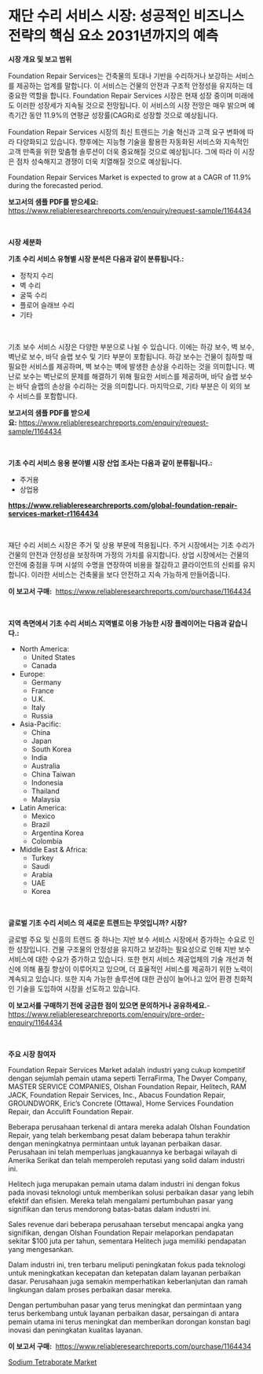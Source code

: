 <p><h1>재단 수리 서비스 시장: 성공적인 비즈니스 전략의 핵심 요소 2031년까지의 예측</h1></p><p><strong>시장 개요 및 보고 범위</strong></p>
<p><p>Foundation Repair Services는 건축물의 토대나 기반을 수리하거나 보강하는 서비스를 제공하는 업계를 말합니다. 이 서비스는 건물의 안전과 구조적 안정성을 유지하는 데 중요한 역할을 합니다. Foundation Repair Services 시장은 현재 성장 중이며 미래에도 이러한 성장세가 지속될 것으로 전망됩니다. 이 서비스의 시장 전망은 매우 밝으며 예측기간 동안 11.9%의 연평균 성장률(CAGR)로 성장할 것으로 예상됩니다.</p><p>Foundation Repair Services 시장의 최신 트렌드는 기술 혁신과 고객 요구 변화에 따라 다양화되고 있습니다. 향후에는 지능형 기술을 활용한 자동화된 서비스와 지속적인 고객 만족을 위한 맞춤형 솔루션이 더욱 중요해질 것으로 예상됩니다. 그에 따라 이 시장은 점차 성숙해지고 경쟁이 더욱 치열해질 것으로 예상됩니다.</p><p>Foundation Repair Services Market is expected to grow at a CAGR of 11.9% during the forecasted period.</p></p>
<p><strong>보고서의 샘플 PDF를 받으세요:</strong> <a href="https://www.reliableresearchreports.com/enquiry/request-sample/1164434">https://www.reliableresearchreports.com/enquiry/request-sample/1164434</a></p>
<p>&nbsp;</p>
<p><strong>시장 세분화</strong></p>
<p><strong>기초 수리 서비스 유형별 시장 분석은 다음과 같이 분류됩니다.:</strong></p>
<p><ul><li>정착지 수리</li><li>벽 수리</li><li>굴뚝 수리</li><li>플로어 슬래브 수리</li><li>기타</li></ul></p>
<p>&nbsp;</p>
<p><p>기초 보수 서비스 시장은 다양한 부분으로 나뉠 수 있습니다. 이에는 하강 보수, 벽 보수, 벽난로 보수, 바닥 슬랩 보수 및 기타 부분이 포함됩니다. 하강 보수는 건물이 침하할 때 필요한 서비스를 제공하며, 벽 보수는 벽에 발생한 손상을 수리하는 것을 의미합니다. 벽난로 보수는 벽난로의 문제를 해결하기 위해 필요한 서비스를 제공하며, 바닥 슬랩 보수는 바닥 슬랩의 손상을 수리하는 것을 의미합니다. 마지막으로, 기타 부분은 이 외의 보수 서비스를 포함합니다.</p></p>
<p><strong>보고서의 샘플 PDF를 받으세요:</strong>&nbsp;<a href="https://www.reliableresearchreports.com/enquiry/request-sample/1164434">https://www.reliableresearchreports.com/enquiry/request-sample/1164434</a></p>
<p>&nbsp;</p>
<p><strong> 기초 수리 서비스 응용 분야별 시장 산업 조사는 다음과 같이 분류됩니다.:</strong></p>
<p><ul><li>주거용</li><li>상업용</li></ul></p>
<p><strong><a href="https://www.reliableresearchreports.com/global-foundation-repair-services-market-r1164434">https://www.reliableresearchreports.com/global-foundation-repair-services-market-r1164434</a></strong></p>
<p>&nbsp;</p>
<p><p>재단 수리 서비스 시장은 주거 및 상용 부문에 적용됩니다. 주거 시장에서는 기초 수리가 건물의 안전과 안정성을 보장하며 가정의 가치를 유지합니다. 상업 시장에서는 건물의 안전에 중점을 두며 시설의 수명을 연장하여 비용을 절감하고 클라이언트의 신뢰를 유지합니다. 이러한 서비스는 건축물을 보다 안전하고 지속 가능하게 만들어줍니다.</p></p>
<p><strong>이 보고서 구매:</strong>&nbsp; <a href="https://www.reliableresearchreports.com/purchase/1164434">https://www.reliableresearchreports.com/purchase/1164434</a></p>
<p>&nbsp;</p>
<p><strong>지역 측면에서 기초 수리 서비스 지역별로 이용 가능한 시장 플레이어는 다음과 같습니다.:</strong></p>
<p><ul>
    <li>
        North America:
        <ul>
            <li>United States</li>
            <li>Canada</li>
        </ul>
    </li>
    <li>
        Europe:
        <ul>
            <li>Germany</li>
            <li>France</li>
            <li>U.K.</li>
            <li>Italy</li>
            <li>Russia</li>
        </ul>
    </li>
    <li>
        Asia-Pacific:
        <ul>
            <li>China</li>
            <li>Japan</li>
            <li>South Korea</li>
            <li>India</li>
            <li>Australia</li>
            <li>China Taiwan</li>
            <li>Indonesia</li>
            <li>Thailand</li>
            <li>Malaysia</li>
        </ul>
    </li>
    <li>
        Latin America:
        <ul>
            <li>Mexico</li>
            <li>Brazil</li>
            <li>Argentina Korea</li>
            <li>Colombia</li>
        </ul>
    </li>
    <li>
        Middle East & Africa:
        <ul>
            <li>Turkey</li>
            <li>Saudi</li>
            <li>Arabia</li>
            <li>UAE</li>
            <li>Korea</li>
        </ul>
    </li>
    </ul></p>
<p>&nbsp;</p>
<p><strong>글로벌 기초 수리 서비스 의 새로운 트렌드는 무엇입니까? 시장?</strong></p>
<p><p>글로벌 주요 및 신흥의 트렌드 중 하나는 지반 보수 서비스 시장에서 증가하는 수요로 인한 성장입니다. 건물 구조물의 안정성을 유지하고 보강하는 필요성으로 인해 지반 보수 서비스에 대한 수요가 증가하고 있습니다. 또한 현지 서비스 제공업체의 기술 개선과 혁신에 의해 품질 향상이 이루어지고 있으며, 더 효율적인 서비스를 제공하기 위한 노력이 계속되고 있습니다. 또한 지속 가능한 솔루션에 대한 관심이 늘어나고 있어 환경 친화적인 기술을 도입하여 시장을 선도하고 있습니다.</p></p>
<p><strong>이 보고서를 구매하기 전에 궁금한 점이 있으면 문의하거나 공유하세요.</strong>- <a href="https://www.reliableresearchreports.com/enquiry/pre-order-enquiry/1164434">https://www.reliableresearchreports.com/enquiry/pre-order-enquiry/1164434</a></p>
<p>&nbsp;</p>
<p><strong>주요 시장 참여자</strong></p>
<p><p>Foundation Repair Services Market adalah industri yang cukup kompetitif dengan sejumlah pemain utama seperti TerraFirma, The Dwyer Company, MASTER SERVICE COMPANIES, Olshan Foundation Repair, Helitech, RAM JACK, Foundation Repair Services, Inc., Abacus Foundation Repair, GROUNDWORK, Eric’s Concrete (Ottawa), Home Services Foundation Repair, dan Acculift Foundation Repair.</p><p>Beberapa perusahaan terkenal di antara mereka adalah Olshan Foundation Repair, yang telah berkembang pesat dalam beberapa tahun terakhir dengan meningkatnya permintaan untuk layanan perbaikan dasar. Perusahaan ini telah memperluas jangkauannya ke berbagai wilayah di Amerika Serikat dan telah memperoleh reputasi yang solid dalam industri ini.</p><p>Helitech juga merupakan pemain utama dalam industri ini dengan fokus pada inovasi teknologi untuk memberikan solusi perbaikan dasar yang lebih efektif dan efisien. Mereka telah mengalami pertumbuhan pasar yang signifikan dan terus mendorong batas-batas dalam industri ini.</p><p>Sales revenue dari beberapa perusahaan tersebut mencapai angka yang signifikan, dengan Olshan Foundation Repair melaporkan pendapatan sekitar $100 juta per tahun, sementara Helitech juga memiliki pendapatan yang mengesankan.</p><p>Dalam industri ini, tren terbaru meliputi peningkatan fokus pada teknologi untuk meningkatkan kecepatan dan ketepatan dalam layanan perbaikan dasar. Perusahaan juga semakin memperhatikan keberlanjutan dan ramah lingkungan dalam proses perbaikan dasar mereka.</p><p>Dengan pertumbuhan pasar yang terus meningkat dan permintaan yang terus berkembang untuk layanan perbaikan dasar, persaingan di antara pemain utama ini terus meningkat dan memberikan dorongan konstan bagi inovasi dan peningkatan kualitas layanan.</p></p>
<p><strong>이 보고서 구매:</strong>&nbsp;&nbsp;<a href="https://www.reliableresearchreports.com/purchase/1164434">https://www.reliableresearchreports.com/purchase/1164434</a></p>
<p><p><a href="https://invited-way-688.notion.site/Sodium-Tetraborate-Market-Size-Growing-and-Forecasted-for-period-from-2024-2031-and-provides-compl-92481c259a354054857559a06aa94523">Sodium Tetraborate Market</a></p></p>
